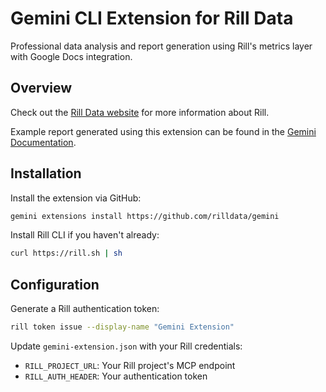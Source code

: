 # Gemini CLI Extension for Rill Data

Professional data analysis and report generation using Rill's metrics layer with Google Docs integration.

## Overview

Check out the [Rill Data website](https://www.rilldata.com) for more information about Rill.

Example report generated using this extension can be found in the [Gemini Documentation](docs/bids_report.md).

## Installation

Install the extension via GitHub:

```bash
gemini extensions install https://github.com/rilldata/gemini
```

Install Rill CLI if you haven't already:

```bash
curl https://rill.sh | sh
```

## Configuration

Generate a Rill authentication token:

```bash
rill token issue --display-name "Gemini Extension"
```

Update `gemini-extension.json` with your Rill credentials:

- `RILL_PROJECT_URL`: Your Rill project's MCP endpoint
- `RILL_AUTH_HEADER`: Your authentication token
